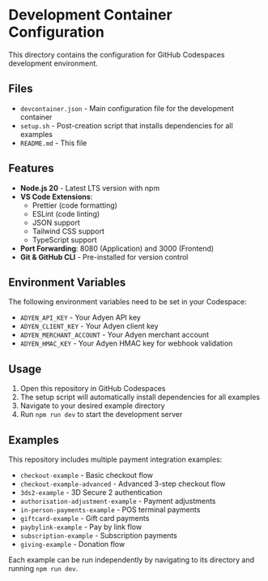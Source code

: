# Development Container Configuration

This directory contains the configuration for GitHub Codespaces development environment.

## Files

- `devcontainer.json` - Main configuration file for the development container
- `setup.sh` - Post-creation script that installs dependencies for all examples
- `README.md` - This file

## Features

- **Node.js 20** - Latest LTS version with npm
- **VS Code Extensions**:
  - Prettier (code formatting)
  - ESLint (code linting)
  - JSON support
  - Tailwind CSS support
  - TypeScript support
- **Port Forwarding**: 8080 (Application) and 3000 (Frontend)
- **Git & GitHub CLI** - Pre-installed for version control

## Environment Variables

The following environment variables need to be set in your Codespace:

- `ADYEN_API_KEY` - Your Adyen API key
- `ADYEN_CLIENT_KEY` - Your Adyen client key  
- `ADYEN_MERCHANT_ACCOUNT` - Your Adyen merchant account
- `ADYEN_HMAC_KEY` - Your Adyen HMAC key for webhook validation

## Usage

1. Open this repository in GitHub Codespaces
2. The setup script will automatically install dependencies for all examples
3. Navigate to your desired example directory
4. Run `npm run dev` to start the development server

## Examples

This repository includes multiple payment integration examples:

- `checkout-example` - Basic checkout flow
- `checkout-example-advanced` - Advanced 3-step checkout flow
- `3ds2-example` - 3D Secure 2 authentication
- `authorisation-adjustment-example` - Payment adjustments
- `in-person-payments-example` - POS terminal payments
- `giftcard-example` - Gift card payments
- `paybylink-example` - Pay by link flow
- `subscription-example` - Subscription payments
- `giving-example` - Donation flow

Each example can be run independently by navigating to its directory and running `npm run dev`.
